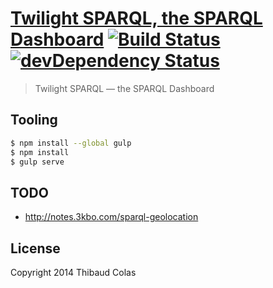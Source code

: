[Twilight SPARQL, the SPARQL Dashboard](http://thibweb.github.io/twilight-sparql) [![Build Status](https://travis-ci.org/ThibWeb/twilight-sparql.svg?branch=master)](https://travis-ci.org/ThibWeb/twilight-sparql) [![devDependency Status](https://david-dm.org/ThibWeb/twilight-sparql/dev-status.svg)](https://david-dm.org/ThibWeb/twilight-sparql#info=devDependencies)
============

> Twilight SPARQL — the SPARQL Dashboard

## Tooling

```sh
$ npm install --global gulp
$ npm install
$ gulp serve
```

## TODO

- http://notes.3kbo.com/sparql-geolocation

## License

Copyright 2014 Thibaud Colas
